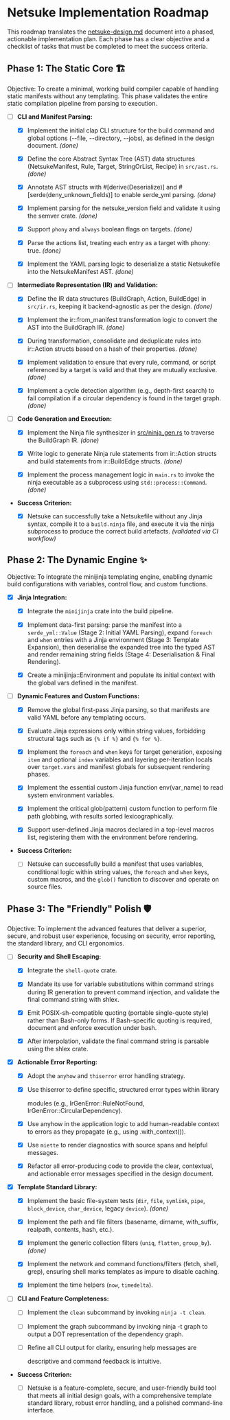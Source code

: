 # Netsuke Implementation Roadmap

This roadmap translates the [netsuke-design.md](netsuke-design.md) document
into a phased, actionable implementation plan. Each phase has a clear objective
and a checklist of tasks that must be completed to meet the success criteria.

## Phase 1: The Static Core 🏗️

Objective: To create a minimal, working build compiler capable of handling
static manifests without any templating. This phase validates the entire static
compilation pipeline from parsing to execution.

- [ ] **CLI and Manifest Parsing:**

  - [x] Implement the initial clap CLI structure for the build command and
    global options (--file, --directory, --jobs), as defined in the design
    document. *(done)*

  - [x] Define the core Abstract Syntax Tree (AST) data structures
    (NetsukeManifest, Rule, Target, StringOrList, Recipe) in `src/ast.rs`.
    *(done)*

  - [x] Annotate AST structs with #[derive(Deserialize)] and
    #[serde(deny_unknown_fields)]
    to enable serde_yml parsing. *(done)*

  - [x] Implement parsing for the netsuke_version field and validate it using
    the semver crate. *(done)*

  - [x] Support `phony` and `always` boolean flags on targets. *(done)*

  - [x] Parse the actions list, treating each entry as a target with
    phony: true. *(done)*

  - [x] Implement the YAML parsing logic to deserialize a static Netsukefile
    into the NetsukeManifest AST. *(done)*

- [ ] **Intermediate Representation (IR) and Validation:**

  - [x] Define the IR data structures (BuildGraph, Action, BuildEdge) in
    `src/ir.rs`, keeping it backend-agnostic as per the design. *(done)*

  - [x] Implement the ir::from_manifest transformation logic to convert the
    AST into the BuildGraph IR. *(done)*

  - [x] During transformation, consolidate and deduplicate rules into ir::Action
    structs based on a hash of their properties. *(done)*

  - [x] Implement validation to ensure that every rule, command, or script
    referenced by a target is valid and that they are mutually exclusive.
    *(done)*

  - [x] Implement a cycle detection algorithm (e.g., depth-first search) to fail
    compilation if a circular dependency is found in the target graph. *(done)*

- [ ] **Code Generation and Execution:**

  - [x] Implement the Ninja file synthesizer in
    [src/ninja_gen.rs](src/ninja_gen.rs) to traverse the BuildGraph IR. *(done)*

  - [x] Write logic to generate Ninja rule statements from ir::Action structs
    and build statements from ir::BuildEdge structs. *(done)*

  - [x] Implement the process management logic in `main.rs` to invoke the ninja
    executable as a subprocess using `std::process::Command`. *(done)*

- **Success Criterion:**

  - [x] Netsuke can successfully take a Netsukefile without any Jinja syntax,
    compile it to a `build.ninja` file, and execute it via the ninja subprocess
    to produce the correct build artefacts. *(validated via CI workflow)*

## Phase 2: The Dynamic Engine ✨

Objective: To integrate the minijinja templating engine, enabling dynamic build
configurations with variables, control flow, and custom functions.

- [x] **Jinja Integration:**

  - [x] Integrate the `minijinja` crate into the build pipeline.

  - [x] Implement data-first parsing: parse the manifest into a
    `serde_yml::Value` (Stage 2: Initial YAML Parsing), expand `foreach` and
    `when` entries with a Jinja environment (Stage 3: Template Expansion), then
    deserialise the expanded tree into the typed AST and render remaining
    string fields (Stage 4: Deserialisation & Final Rendering).

  - [x] Create a minijinja::Environment and populate its initial context with
    the global vars defined in the manifest.

- [ ] **Dynamic Features and Custom Functions:**

  - [x] Remove the global first-pass Jinja parsing, so that manifests are
        valid YAML before any templating occurs.

  - [x] Evaluate Jinja expressions only within string values, forbidding
        structural tags such as `{% if %}` and `{% for %}`.

  - [x] Implement the `foreach` and `when` keys for target generation,
        exposing `item` and optional `index` variables and layering
        per-iteration locals over `target.vars` and manifest globals for
        subsequent rendering phases.

  - [x] Implement the essential custom Jinja function env(var_name) to read
    system environment variables.

  - [x] Implement the critical glob(pattern) custom function to perform file
     path globbing, with results sorted lexicographically.

  - [x] Support user-defined Jinja macros declared in a top-level macros list,
    registering them with the environment before rendering.

- **Success Criterion:**

  - [ ] Netsuke can successfully build a manifest that uses variables,
    conditional logic within string values, the `foreach` and `when` keys,
    custom macros, and the `glob()` function to discover and operate on source
    files.

## Phase 3: The "Friendly" Polish 🛡️

Objective: To implement the advanced features that deliver a superior, secure,
and robust user experience, focusing on security, error reporting, the standard
library, and CLI ergonomics.

- [ ] **Security and Shell Escaping:**

  - [x] Integrate the `shell-quote` crate.

  - [x] Mandate its use for variable substitutions within command strings
    during IR generation to prevent command injection, and validate the final
    command string with shlex.

  - [x] Emit POSIX-sh-compatible quoting (portable single-quote style)
    rather than Bash-only forms. If Bash-specific quoting is required, document
    and enforce execution under bash.

  - [x] After interpolation, validate the final command string is parsable using
    the shlex crate.

- [x] **Actionable Error Reporting:**

  - [x] Adopt the `anyhow` and `thiserror` error handling strategy.

  - [x] Use thiserror to define specific, structured error types within library

    modules (e.g., IrGenError::RuleNotFound, IrGenError::CircularDependency).

  - [x] Use anyhow in the application logic to add human-readable context to
    errors as they propagate (e.g., using .with_context()).
  - [x] Use `miette` to render diagnostics with source spans and helpful
    messages.

  - [x] Refactor all error-producing code to provide the clear, contextual, and
    actionable error messages specified in the design document.

- [x] **Template Standard Library:**

  - [x] Implement the basic file-system tests (`dir`, `file`, `symlink`,
    `pipe`, `block_device`, `char_device`, legacy `device`). *(done)*

  - [x] Implement the path and file filters (basename, dirname, with_suffix,
    realpath, contents, hash, etc.).

  - [x] Implement the generic collection filters (`uniq`, `flatten`,
    `group_by`). *(done)*

  - [x] Implement the network and command functions/filters (fetch, shell,
    grep), ensuring shell marks templates as impure to disable caching.

  - [x] Implement the time helpers (`now`, `timedelta`).

- [ ] **CLI and Feature Completeness:**

  - [ ] Implement the `clean` subcommand by invoking `ninja -t clean`.

  - [ ] Implement the graph subcommand by invoking ninja -t graph to output
    a DOT representation of the dependency graph.

  - [ ] Refine all CLI output for clarity, ensuring help messages are

    descriptive and command feedback is intuitive.

- **Success Criterion:**

  - [ ] Netsuke is a feature-complete, secure, and user-friendly build tool that
    meets all initial design goals, with a comprehensive template standard
    library, robust error handling, and a polished command-line interface.
